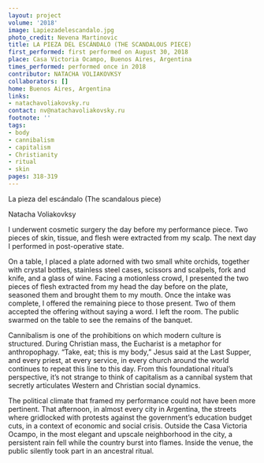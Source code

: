 ```yaml
---
layout: project
volume: '2018'
image: Lapiezadelescandalo.jpg
photo_credit: Nevena Martinovic
title: LA PIEZA DEL ESCÁNDALO (THE SCANDALOUS PIECE)
first_performed: first performed on August 30, 2018
place: Casa Victoria Ocampo, Buenos Aires, Argentina
times_performed: performed once in 2018
contributor: NATACHA VOLIAKOVKSY
collaborators: []
home: Buenos Aires, Argentina
links:
- natachavoliakovsky.ru
contact: nv@natachavoliakovsky.ru
footnote: ''
tags:
- body
- cannibalism
- capitalism
- Christianity
- ritual
- skin
pages: 318-319
---
```




La pieza del escándalo (The scandalous piece)

Natacha Voliakovksy

I underwent cosmetic surgery the day before my performance piece. Two pieces of skin, tissue, and flesh were extracted from my scalp. The next day I performed in post-operative state.

On a table, I placed a plate adorned with two small white orchids, together with crystal bottles, stainless steel cases, scissors and scalpels, fork and knife, and a glass of wine. Facing a motionless crowd, I presented the two pieces of flesh extracted from my head the day before on the plate, seasoned them and brought them to my mouth. Once the intake was complete, I offered the remaining piece to those present. Two of them accepted the offering without saying a word. I left the room. The public swarmed on the table to see the remains of the banquet.

Cannibalism is one of the prohibitions on which modern culture is structured. During Christian mass, the Eucharist is a metaphor for anthropophagy. “Take, eat; this is my body,” Jesus said at the Last Supper, and every priest, at every service, in every church around the world continues to repeat this line to this day. From this foundational ritual’s perspective, it’s not strange to think of capitalism as a cannibal system that secretly articulates Western and Christian social dynamics.

The political climate that framed my performance could not have been more pertinent. That afternoon, in almost every city in Argentina, the streets where gridlocked with protests against the government’s education budget cuts, in a context of economic and social crisis. Outside the Casa Victoria Ocampo, in the most elegant and upscale neighborhood in the city, a persistent rain fell while the country burst into flames. Inside the venue, the public silently took part in an ancestral ritual.
